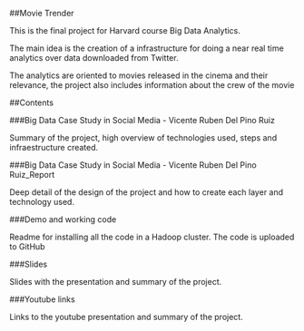 ##Movie Trender

This is the final project for Harvard course Big Data Analytics.

The main idea is the creation of a infrastructure for doing a near real time analytics over data downloaded from Twitter. 

The analytics are oriented to movies released in the cinema and their relevance, the project also includes information about the crew of the movie 

##Contents

###Big Data Case Study in Social Media - Vicente Ruben Del Pino Ruiz

Summary of the project, high overview of technologies used, steps and infraestructure created.

###Big Data Case Study in Social Media - Vicente Ruben Del Pino Ruiz_Report

Deep detail of the design of the project and how to create each layer and technology used. 

###Demo and working code

Readme for installing all the code in a Hadoop cluster.
The code is uploaded to GitHub

###Slides

Slides with the presentation and summary of the project.

###Youtube links

Links to the youtube presentation and summary of the project.









